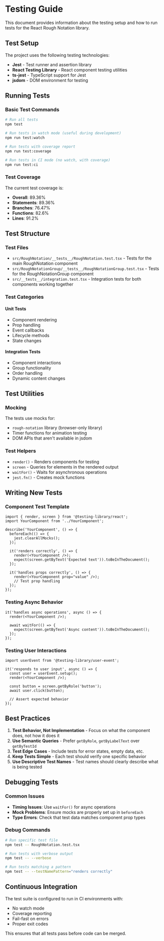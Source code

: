 # Testing Guide

This document provides information about the testing setup and how to run tests for the React Rough Notation library.

## Test Setup

The project uses the following testing technologies:

- **Jest** - Test runner and assertion library
- **React Testing Library** - React component testing utilities
- **ts-jest** - TypeScript support for Jest
- **jsdom** - DOM environment for testing

## Running Tests

### Basic Test Commands

```bash
# Run all tests
npm test

# Run tests in watch mode (useful during development)
npm run test:watch

# Run tests with coverage report
npm run test:coverage

# Run tests in CI mode (no watch, with coverage)
npm run test:ci
```

### Test Coverage

The current test coverage is:
- **Overall**: 89.36%
- **Statements**: 89.36%
- **Branches**: 76.47%
- **Functions**: 82.6%
- **Lines**: 91.2%

## Test Structure

### Test Files

- `src/RoughNotation/__tests__/RoughNotation.test.tsx` - Tests for the main RoughNotation component
- `src/RoughNotationGroup/__tests__/RoughNotationGroup.test.tsx` - Tests for the RoughNotationGroup component
- `src/__tests__/integration.test.tsx` - Integration tests for both components working together

### Test Categories

#### Unit Tests
- Component rendering
- Prop handling
- Event callbacks
- Lifecycle methods
- State changes

#### Integration Tests
- Component interactions
- Group functionality
- Order handling
- Dynamic content changes

## Test Utilities

### Mocking

The tests use mocks for:
- `rough-notation` library (browser-only library)
- Timer functions for animation testing
- DOM APIs that aren't available in jsdom

### Test Helpers

- `render()` - Renders components for testing
- `screen` - Queries for elements in the rendered output
- `waitFor()` - Waits for asynchronous operations
- `jest.fn()` - Creates mock functions

## Writing New Tests

### Component Test Template

```tsx
import { render, screen } from '@testing-library/react';
import YourComponent from '../YourComponent';

describe('YourComponent', () => {
  beforeEach(() => {
    jest.clearAllMocks();
  });

  it('renders correctly', () => {
    render(<YourComponent />);
    expect(screen.getByText('Expected text')).toBeInTheDocument();
  });

  it('handles props correctly', () => {
    render(<YourComponent prop="value" />);
    // Test prop handling
  });
});
```

### Testing Async Behavior

```tsx
it('handles async operations', async () => {
  render(<YourComponent />);
  
  await waitFor(() => {
    expect(screen.getByText('Async content')).toBeInTheDocument();
  });
});
```

### Testing User Interactions

```tsx
import userEvent from '@testing-library/user-event';

it('responds to user input', async () => {
  const user = userEvent.setup();
  render(<YourComponent />);
  
  const button = screen.getByRole('button');
  await user.click(button);
  
  // Assert expected behavior
});
```

## Best Practices

1. **Test Behavior, Not Implementation** - Focus on what the component does, not how it does it
2. **Use Semantic Queries** - Prefer `getByRole`, `getByLabelText` over `getByTestId`
3. **Test Edge Cases** - Include tests for error states, empty data, etc.
4. **Keep Tests Simple** - Each test should verify one specific behavior
5. **Use Descriptive Test Names** - Test names should clearly describe what is being tested

## Debugging Tests

### Common Issues

- **Timing Issues**: Use `waitFor()` for async operations
- **Mock Problems**: Ensure mocks are properly set up in `beforeEach`
- **Type Errors**: Check that test data matches component prop types

### Debug Commands

```bash
# Run specific test file
npm test -- RoughNotation.test.tsx

# Run tests with verbose output
npm test -- --verbose

# Run tests matching a pattern
npm test -- --testNamePattern="renders correctly"
```

## Continuous Integration

The test suite is configured to run in CI environments with:
- No watch mode
- Coverage reporting
- Fail-fast on errors
- Proper exit codes

This ensures that all tests pass before code can be merged.
